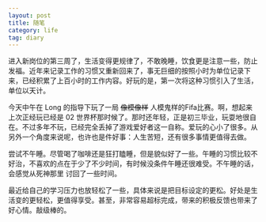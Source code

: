 ```yaml
---
layout: post
title: 随笔
category: life
tag: diary
---
```


进入新岗位的第三周了，生活变得更规律了，不敢晚睡，饮食更是注意一些，防止发福。近年来记录工作的习惯又重新回来了，事无巨细的按照小时为单位记录下来，已经积累了上百小时的工作内容。好玩的是，第一次将这种习惯引入了生活，单位以天计。

今天中午在 Long 的指导下玩了一局 ~~像模像样~~ 人模鬼样的Fifa比赛。啊，想起来上次正经玩已经是 02 世界杯那时候了。那时还年轻，正是初三毕业，玩耍地很自在。不过多年不玩，已经完全丢掉了游戏爱好者这一自称。爱玩的心小了很多。从另外一个角度来说呢，也许也是件好事：人生苦短，还有很多事情更值得去做。

尝试不午睡。尽管喝了咖啡还是狂打瞌睡，但是貌似好了一些。午睡的习惯比较不好治，不喜欢的点在于少了不少时间，有时候没条件午睡还很难受。不午睡的话，会感觉从死神那里 讨回了一些时间。

最近给自己的学习压力也放轻松了一些，具体来说是把目标设定的更松。好处是生活变的更轻松，更值得享受。甚至，非常容易超标完成，带来的积极反馈也带来了好心情。敲级棒的。


